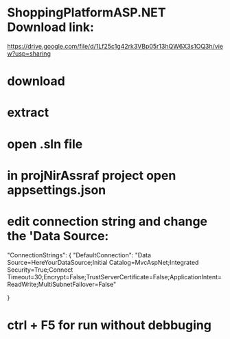 # ShoppingPlatformASP.NET Download link:

https://drive.google.com/file/d/1Lf25c1g42rk3VBp05r13hQW6X3s1OQ3h/view?usp=sharing

# download
# extract
# open .sln file
# in projNirAssraf project open appsettings.json
# edit connection string and change the 'Data Source:

  "ConnectionStrings": {
    "DefaultConnection": "Data Source=HereYourDataSource;Initial Catalog=MvcAspNet;Integrated Security=True;Connect Timeout=30;Encrypt=False;TrustServerCertificate=False;ApplicationIntent=ReadWrite;MultiSubnetFailover=False"



  }
# ctrl + F5 for run without debbuging
